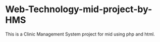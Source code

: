 # Web-Technology-mid-project-by-HMS
This is a Clinic Management System project for mid using php and html.
